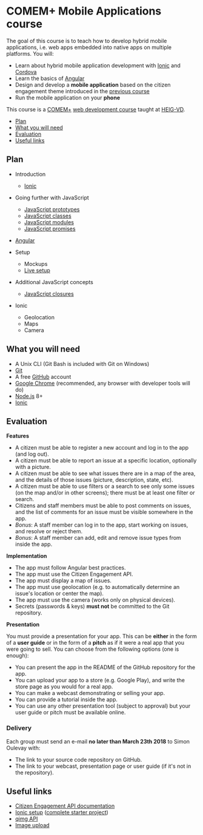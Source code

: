 # COMEM+ Mobile Applications course

The goal of this course is to teach how to develop hybrid mobile applications, i.e. web apps embedded into native apps on multiple platforms.
You will:

* Learn about hybrid mobile application development with [Ionic][ionic] and [Cordova][cordova]
* Learn the basics of [Angular][angular]
* Design and develop a **mobile application** based on the citizen engagement theme introduced in the [previous course][webserv]
* Run the mobile application on your **phone**

This course is a [COMEM+][comem] [web development course][comem-webdev] taught at [HEIG-VD][heig].

<!-- START doctoc generated TOC please keep comment here to allow auto update -->
<!-- DON'T EDIT THIS SECTION, INSTEAD RE-RUN doctoc TO UPDATE -->


- [Plan](#plan)
- [What you will need](#what-you-will-need)
- [Evaluation](#evaluation)
- [Useful links](#useful-links)

<!-- END doctoc generated TOC please keep comment here to allow auto update -->



## Plan

* Introduction
  * [Ionic](https://mediacomem.github.io/comem-webdev-docs/2017-2018/subjects/ionic?home=MediaComem%2Fcomem-appmob%23readme)

* Going further with JavaScript
  * [JavaScript prototypes](https://mediacomem.github.io/comem-webdev-docs/2017-2018/subjects/js-prototypes?home=MediaComem%2Fcomem-appmob%23readme)
  * [JavaScript classes](https://mediacomem.github.io/comem-webdev-docs/2017-2018/subjects/js-classes?home=MediaComem%2Fcomem-appmob%23readme)
  * [JavaScript modules](https://mediacomem.github.io/comem-webdev-docs/2017-2018/subjects/js-modules?home=MediaComem%2Fcomem-appmob%23readme)
  * [JavaScript promises](https://mediacomem.github.io/comem-webdev-docs/2017-2018/subjects/js-promises?home=MediaComem%2Fcomem-appmob%23readme)

* [Angular](https://mediacomem.github.io/comem-webdev-docs/2017-2018/subjects/angular?home=MediaComem%2Fcomem-appmob%23readme)

* Setup
  * Mockups
  * [Live setup][setup-project]

* Additional JavaScript concepts
  * [JavaScript closures](https://mediacomem.github.io/comem-webdev-docs/2017-2018/subjects/js-closures?home=MediaComem%2Fcomem-appmob%23readme)

* Ionic
  * Geolocation
  * Maps
  * Camera



## What you will need

* A Unix CLI (Git Bash is included with Git on Windows)
* [Git][git-downloads]
* A free [GitHub][github] account
* [Google Chrome][chrome] (recommended, any browser with developer tools will do)
* [Node.js][node] 8+
* [Ionic][ionic-getting-started]



## Evaluation

**Features**

* A citizen must be able to register a new account and log in to the app (and log out).
* A citizen must be able to report an issue at a specific location, optionally with a picture.
* A citizen must be able to see what issues there are in a map of the area, and the details of those issues (picture, description, state, etc).
* A citizen must be able to use filters or a search to see only some issues (on the map and/or in other screens); there must be at least one filter or search.
* Citizens and staff members must be able to post comments on issues, and the list of comments for an issue must be visible somewhere in the app.
* *Bonus*: A staff member can log in to the app, start working on issues, and resolve or reject them.
* *Bonus*: A staff member can add, edit and remove issue types from inside the app.

**Implementation**

* The app must follow Angular best practices.
* The app must use the Citizen Engagement API.
* The app must display a map of issues.
* The app must use geolocation (e.g. to automatically determine an issue's location or center the map).
* The app must use the camera (works only on physical devices).
* Secrets (passwords & keys) **must not** be committed to the Git repository.

**Presentation**

You must provide a presentation for your app.
This can be **either** in the form of a **user guide** or in the form of a **pitch** as if it were a real app that you were going to sell.
You can choose from the following options (one is enough):

* You can present the app in the README of the GitHub repository for the app.
* You can upload your app to a store (e.g. Google Play), and write the store page as you would for a real app.
* You can make a webcast demonstrating or selling your app.
* You can provide a tutorial inside the app.
* You can use any other presentation tool (subject to approval) but your user guide or pitch must be available online.

### Delivery

Each group must send an e-mail **no later than March 23th 2018** to Simon Oulevay with:

* The link to your source code repository on GitHub.
* The link to your webcast, presentation page or user guide (if it's not in the repository).



## Useful links

* [Citizen Engagement API documentation][citizen-engagement-api]
* [Ionic setup][setup-project] ([complete starter project][starter-project])
* [qimg API][qimg]
* [Image upload](IMAGE-UPLOAD.md)



[angular]: https://angularjs.org
[angular-leaflet-directive]: https://github.com/tombatossals/angular-leaflet-directive
[angularjs-geolocation]: https://github.com/arunisrael/angularjs-geolocation
[chrome]: https://www.google.com/chrome/
[citizen-engagement-api]: https://mediacomem.github.io/comem-citizen-engagement-api
[comem]: http://www.heig-vd.ch/comem
[comem-webdev]: https://github.com/MediaComem/comem-webdev
[cordova]: https://cordova.apache.org
[git-downloads]: https://git-scm.com/downloads
[github]: https://github.com
[heig]: http://www.heig-vd.ch
[ionic]: http://ionicframework.com
[ionic-getting-started]: http://ionicframework.com/getting-started/
[mapbox]: https://www.mapbox.com
[node]: https://nodejs.org/
[qimg]: https://mediacomem.github.io/comem-qimg/
[setup-project]: https://github.com/MediaComem/comem-citizen-engagement-ionic-setup
[starter-project]: https://github.com/MediaComem/comem-citizen-engagement-ionic-starter
[webserv]: https://github.com/MediaComem/comem-webserv
